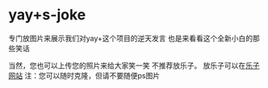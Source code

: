 # yay+s-joke
专门放图片来展示我们对yay+这个项目的逆天发言
也是来看看这个全新小白的那些笑话

当然，您也可以上传您的照片来给大家笑一笑
不推荐放乐子。  放乐子可以在[乐子网站](rubbsih.ama.moe)
注：您可以随时克隆，但请不要随便ps图片
